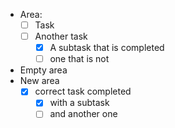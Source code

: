 - Area:
  - [ ] Task
  - [ ] Another task
    - [x] A subtask that is completed
    - [ ] one that is not
- Empty area
- New area
  - [x] correct task completed
    - [x] with a subtask
    - [ ] and another one
